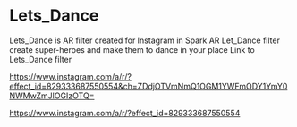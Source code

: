 # Lets_Dance
Lets_Dance is AR filter created for Instagram in Spark AR 
Let_Dance filter create super-heroes and make them to dance in your place 
Link to Lets_Dance filter 

https://www.instagram.com/a/r/?effect_id=829333687550554&ch=ZDdjOTVmNmQ1OGM1YWFmODY1YmY0NWMwZmJlOGIzOTQ=

https://www.instagram.com/a/r/?effect_id=829333687550554

